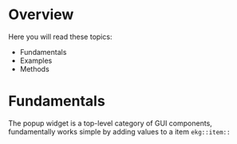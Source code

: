 # Overview

Here you will read these topics:
- Fundamentals
- Examples
- Methods
# Fundamentals

The popup widget is a top-level category of GUI components, fundamentally works simple by adding values to a item `ekg::item::` 